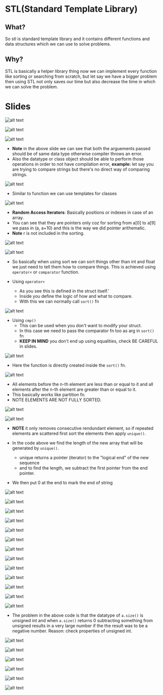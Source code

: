 # STL(Standard Template Library)

## What?

So stl is standard template library and it contains different functions and data structures which we can use to solve problems.

## Why?

STL is basically a helper library thing now we can implement every function like sorting or searching from scratch, but let say we have a bigger problem then using STL not only saves our time but also decrease the time in which we can solve the problem.

# Slides

![alt text](image.png)

![alt text](image-1.png)

![alt text](image-2.png)

- **Note** in the above slide we can see that both the arguements passed should be of same data type otherwise compiler throws an error. 
- Also the datatype or class object should be able to perform those operations in order to not have compilation error, **example:** let say you are trying to compare strings but there's no direct way of comparing strings.

![alt text](image-3.png)

- Similar to function we can use templates for classes

![alt text](image-4.png)
- **Random Access Iterators**: Basically positions or indexes in case of an array.
- You can see that they are pointers only coz for sorting from a[0] to a[9] we pass in (a, a+10) and this is the way we did pointer arithematic.
- **Note** r is not included in the sorting.

![alt text](image-5.png)

![alt text](image-6.png)

- So basically when using sort we can sort things other than int and float we just need to tell them how to compare things. This is achieved using `operator<` or `comparator` function.

- Using `operator<`
  - As you see this is defined in the struct itself.'
  - Inside you define the logic of how and what to compare. 
  - With this we can normally call `sort()` fn

![alt text](image-7.png)

- Using `cmp()`
  - This can be used when you don't want to modify your struct.
  - In this case we need to pass the comparator fn too as arg in `sort()` fn
  - **KEEP IN MIND** you don't end up using equalities, check BE CAREFUL in slides.

![alt text](image-8.png)

- Here the function is directly created inside the `sort()` fn.

![alt text](image-9.png)

- All elements before the n-th element are less than or equal to it and all elements after the n-th element are greater than or equal to it. 
- This basically works like partition fn.
- NOTE ELEMENTS ARE NOT FULLY SORTED.

![alt text](image-10.png)

![alt text](image-11.png)

- **NOTE** it only removes consecutive rendundant element, so if repeated elements are scattered first sort the elements then apply `unique()`.

- In the code above we find the length of the new array that will be generated by `unique()`.
  - unique returns a pointer (iterator) to the "logical end" of the new sequence
  - and to find the length, we subtract the first pointer from the end pointer.
- We then put 0 at the end to mark the end of string

![alt text](image-12.png)

![alt text](image-13.png)

![alt text](image-14.png)

![alt text](image-15.png)

![alt text](image-16.png)

![alt text](image-17.png)

![alt text](image-18.png)

![alt text](image-19.png)

![alt text](image-20.png)

![alt text](image-21.png)

![alt text](image-22.png)

![alt text](image-23.png)

![alt text](image-24.png)

- The problem in the above code is that the datatype of `a.size()` is unsigned int and when `a.size()` returns 0 subtracting something from unsigned results in a very large number if the the result was to be a negative number. Reason: check properties of unsigned int. 

![alt text](image-25.png)

![alt text](image-26.png)

![alt text](image-27.png)

![alt text](image-28.png)

![alt text](image-29.png)

![alt text](image-30.png)